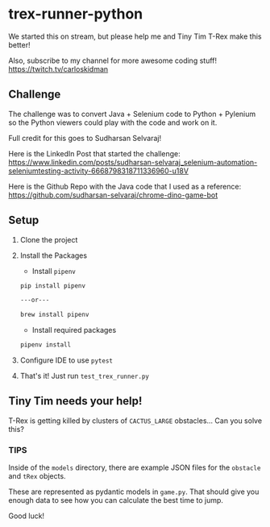 # trex-runner-python
We started this on stream, but please help me and Tiny Tim T-Rex make this better!

Also, subscribe to my channel for more awesome coding stuff!
https://twitch.tv/carloskidman

## Challenge
The challenge was to convert Java + Selenium code to Python + Pylenium so the Python viewers could play with the code and work on it.

Full credit for this goes to Sudharsan Selvaraj!

Here is the LinkedIn Post that started the challenge:
https://www.linkedin.com/posts/sudharsan-selvaraj_selenium-automation-seleniumtesting-activity-6668798318711336960-u18V

Here is the Github Repo with the Java code that I used as a reference:
https://github.com/sudharsan-selvaraj/chrome-dino-game-bot

## Setup

1. Clone the project
2. Install the Packages
    * Install `pipenv`
    
    ```bash
    pip install pipenv
   
    ---or---
   
    brew install pipenv
    ```

    * Install required packages

    ```bash
    pipenv install
    ```

3. Configure IDE to use `pytest`
4. That's it! Just run `test_trex_runner.py`

## Tiny Tim needs your help!

T-Rex is getting killed by clusters of `CACTUS_LARGE` obstacles... Can you solve this?

### TIPS

Inside of the `models` directory, there are example JSON files for the `obstacle` and `tRex` objects.

These are represented as pydantic models in `game.py`. That should give you enough data to see how you can calculate the best time to jump.

Good luck!
